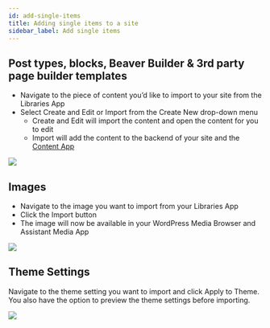 ```yaml
---
id: add-single-items
title: Adding single items to a site
sidebar_label: Add single items
---
```


## Post types, blocks, Beaver Builder & 3rd party page builder templates

* Navigate to the piece of content you’d like to import to your site from the Libraries App
* Select Create and Edit or Import from the Create New drop-down menu  
	* Create and Edit will import the content and open the content for you to edit
	* Import will add the content to the backend of your site and the [Content App](../../plugin/apps/content.md) 

<img src="https://plchldr.co/i/800x300?&bg=f6f6f6&fc=656565&text=Placeholder" />

## Images

* Navigate to the image you want to import from your Libraries App
* Click the Import button
* The image will now be available in your WordPress Media Browser and Assistant Media App

<img src="https://plchldr.co/i/800x300?&bg=f6f6f6&fc=656565&text=Placeholder" />

## Theme Settings

Navigate to the theme setting you want to import and click Apply to Theme. You also have the option to preview the theme settings before importing. 

<img src="https://plchldr.co/i/800x300?&bg=f6f6f6&fc=656565&text=Placeholder" />
